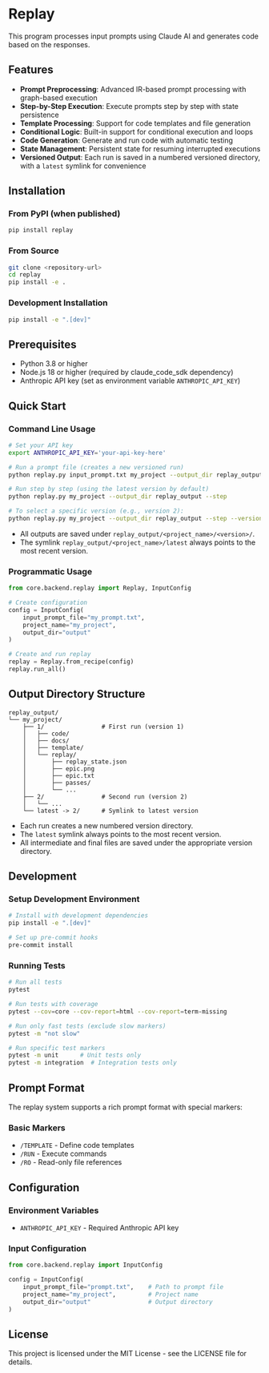 # Replay

This program processes input prompts using Claude AI and generates code based on the responses.


## Features

- **Prompt Preprocessing**: Advanced IR-based prompt processing with graph-based execution
- **Step-by-Step Execution**: Execute prompts step by step with state persistence
- **Template Processing**: Support for code templates and file generation
- **Conditional Logic**: Built-in support for conditional execution and loops
- **Code Generation**: Generate and run code with automatic testing
- **State Management**: Persistent state for resuming interrupted executions
- **Versioned Output**: Each run is saved in a numbered versioned directory, with a `latest` symlink for convenience

## Installation

### From PyPI (when published)
```bash
pip install replay
```

### From Source
```bash
git clone <repository-url>
cd replay
pip install -e .
```

### Development Installation
```bash
pip install -e ".[dev]"
```

## Prerequisites

- Python 3.8 or higher
- Node.js 18 or higher (required by claude_code_sdk dependency)
- Anthropic API key (set as environment variable `ANTHROPIC_API_KEY`)

## Quick Start

### Command Line Usage

```bash
# Set your API key
export ANTHROPIC_API_KEY='your-api-key-here'

# Run a prompt file (creates a new versioned run)
python replay.py input_prompt.txt my_project --output_dir replay_output

# Run step by step (using the latest version by default)
python replay.py my_project --output_dir replay_output --step

# To select a specific version (e.g., version 2):
python replay.py my_project --output_dir replay_output --step --version 2
```

- All outputs are saved under `replay_output/<project_name>/<version>/`.
- The symlink `replay_output/<project_name>/latest` always points to the most recent version.

### Programmatic Usage

```python
from core.backend.replay import Replay, InputConfig

# Create configuration
config = InputConfig(
    input_prompt_file="my_prompt.txt",
    project_name="my_project",
    output_dir="output"
)

# Create and run replay
replay = Replay.from_recipe(config)
replay.run_all()
```

## Output Directory Structure

```
replay_output/
└── my_project/
    ├── 1/                # First run (version 1)
    │   ├── code/
    │   ├── docs/
    │   ├── template/
    │   └── replay/
    │       ├── replay_state.json
    │       ├── epic.png
    │       ├── epic.txt
    │       ├── passes/
    │       └── ...
    ├── 2/                # Second run (version 2)
    │   └── ...
    └── latest -> 2/      # Symlink to latest version
```

- Each run creates a new numbered version directory.
- The `latest` symlink always points to the most recent version.
- All intermediate and final files are saved under the appropriate version directory.

## Development

### Setup Development Environment

```bash
# Install with development dependencies
pip install -e ".[dev]"

# Set up pre-commit hooks
pre-commit install
```

### Running Tests

```bash
# Run all tests
pytest

# Run tests with coverage
pytest --cov=core --cov-report=html --cov-report=term-missing

# Run only fast tests (exclude slow markers)
pytest -m "not slow"

# Run specific test markers
pytest -m unit      # Unit tests only
pytest -m integration  # Integration tests only
```





## Prompt Format

The replay system supports a rich prompt format with special markers:

### Basic Markers

- `/TEMPLATE` - Define code templates
- `/RUN` - Execute commands
- `/RO` - Read-only file references


## Configuration

### Environment Variables

- `ANTHROPIC_API_KEY` - Required Anthropic API key

### Input Configuration

```python
from core.backend.replay import InputConfig

config = InputConfig(
    input_prompt_file="prompt.txt",    # Path to prompt file
    project_name="my_project",         # Project name
    output_dir="output"                # Output directory
)
```





## License

This project is licensed under the MIT License - see the LICENSE file for details.

